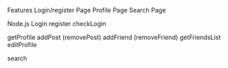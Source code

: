 Features
Login/register Page
Profile Page
Search Page

Node.js
Login
register
checkLogin


getProfile
addPost
(removePost)
addFriend
(removeFriend)
getFriendsList
editProfile

search

